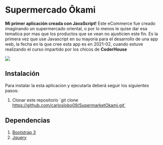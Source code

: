 # Supermercado Ōkami

**Mi primer aplicación creada con JavaScript!** Este eCommerce fue creado imaginando un supermercado oriental, o por lo menos le quise dar esa tematica por mas que los productos que se vean no ajusticien este fin. Es la primera vez que use Javascript en su mayoria para el desarrollo de una app web, la fecha en la que cree esta app es en 2021-02, cuando estuve realizando el curso impartido por los chicos de **CoderHouse**

![](Sup-Okami.gif)

## Instalación

Para instalar la esta aplicacion y ejecutarla deberá seguir los siguientes pasos:

 1. Clonar este repositorio ´git clone https://github.com/carloslobo09/SupermarketOkami.git´

## Dependencias
 1. [Bootstrap 3](https://getbootstrap.com/)
 2. [Jquery](https://https://jquery.com/)


